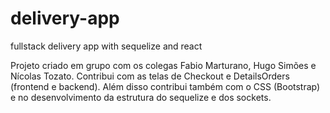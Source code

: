 # delivery-app
fullstack delivery app with sequelize and react

Projeto criado em grupo com os colegas Fabio Marturano, Hugo Simões e Nícolas Tozato. Contribui com as telas de Checkout e  DetailsOrders (frontend e backend). Além disso contribui também com o CSS (Bootstrap) e no desenvolvimento da estrutura do sequelize e dos sockets.
